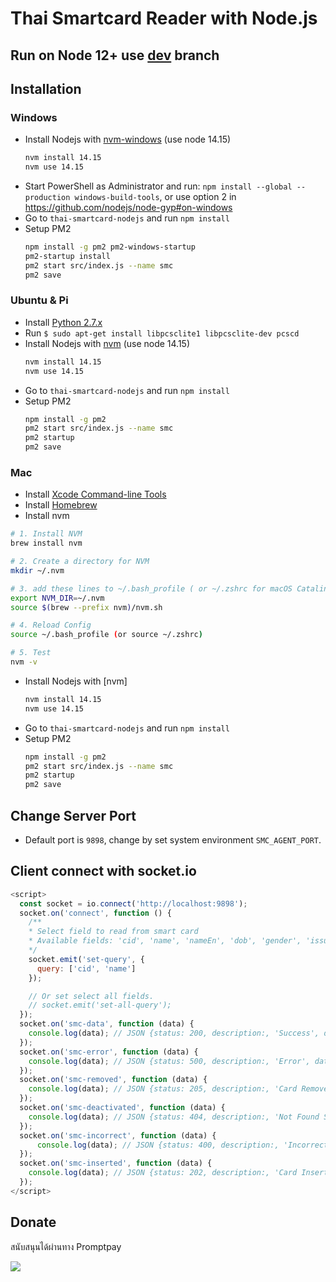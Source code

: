 # Thai Smartcard Reader with Node.js

## Run on Node 12+ use [dev](https://github.com/somprasongd/thai-smartcard-nodejs/tree/dev) branch

## Installation

### Windows

- Install Nodejs with [nvm-windows](https://github.com/coreybutler/nvm-windows/releases) (use node 14.15)
  ```bash
  nvm install 14.15
  nvm use 14.15
  ```
- Start PowerShell as Administrator and run: `npm install --global --production windows-build-tools`, or use option 2 in <https://github.com/nodejs/node-gyp#on-windows>
- Go to `thai-smartcard-nodejs` and run `npm install`
- Setup PM2
  ```bash
  npm install -g pm2 pm2-windows-startup
  pm2-startup install
  pm2 start src/index.js --name smc
  pm2 save
  ```

### Ubuntu & Pi

- Install [Python 2.7.x](https://www.python.org/downloads/)
- Run `$ sudo apt-get install libpcsclite1 libpcsclite-dev pcscd`
- Install Nodejs with [nvm](https://github.com/nvm-sh/nvm#installing-and-updating) (use node 14.15)
  ```bash
  nvm install 14.15
  nvm use 14.15
  ```
- Go to `thai-smartcard-nodejs` and run `npm install`
- Setup PM2
  ```bash
  npm install -g pm2
  pm2 start src/index.js --name smc
  pm2 startup
  pm2 save
  ```

### Mac

- Install [Xcode Command-line Tools](https://developer.apple.com/download/more/?=command%20line%20tools)
- Install [Homebrew](https://brew.sh/)
- Install nvm
```bash
# 1. Install NVM
brew install nvm

# 2. Create a directory for NVM
mkdir ~/.nvm

# 3. add these lines to ~/.bash_profile ( or ~/.zshrc for macOS Catalina or later)
export NVM_DIR=~/.nvm
source $(brew --prefix nvm)/nvm.sh

# 4. Reload Config
source ~/.bash_profile (or source ~/.zshrc)

# 5. Test
nvm -v
```
- Install Nodejs with [nvm]
  ```bash
  nvm install 14.15
  nvm use 14.15
  ```
- Go to `thai-smartcard-nodejs` and run `npm install`
- Setup PM2
  ```bash
  npm install -g pm2
  pm2 start src/index.js --name smc
  pm2 startup
  pm2 save
  ```

## Change Server Port

- Default port is `9898`, change by set system environment `SMC_AGENT_PORT`.

## Client connect with socket.io

```javascript
<script>
  const socket = io.connect('http://localhost:9898');
  socket.on('connect', function () {
    /**
    * Select field to read from smart card
    * Available fields: 'cid', 'name', 'nameEn', 'dob', 'gender', 'issuer', 'issueDate', 'expireDate', 'address', 'photo', 'nhso'
    */
    socket.emit('set-query', {
      query: ['cid', 'name']
    });

    // Or set select all fields.
    // socket.emit('set-all-query');
  });
  socket.on('smc-data', function (data) {
    console.log(data); // JSON {status: 200, description:, 'Success', data: {}
  });
  socket.on('smc-error', function (data) {
    console.log(data); // JSON {status: 500, description:, 'Error', data: {message: ''}
  });
  socket.on('smc-removed', function (data) {
    console.log(data); // JSON {status: 205, description:, 'Card Removed', data: {message: ''}
  });
  socket.on('smc-deactivated', function (data) {
    console.log(data); // JSON {status: 404, description:, 'Not Found Smartcard Device', data: {message: ''}
  });
  socket.on('smc-incorrect', function (data) {
      console.log(data); // JSON {status: 400, description:, 'Incorrect card input', data: {message: ''}
  });
  socket.on('smc-inserted', function (data) {
    console.log(data); // JSON {status: 202, description:, 'Card Inserted', data: {message: ''}
  });
</script>
```

## Donate

สนับสนุนได้ผ่านทาง Promptpay

<img src="https://bit.ly/3gusiz8">
